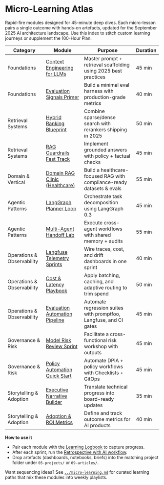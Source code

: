 # Micro-Learning Atlas

Rapid-fire modules designed for 45-minute deep dives. Each micro-lesson pairs a single outcome with hands-on artefacts, updated for the September 2025 AI architecture landscape. Use this index to stitch custom learning journeys or supplement the 100-Hour Plan.

| Category | Module | Purpose | Duration |
| --- | --- | --- | --- |
| Foundations | [Context Engineering for LLMs](foundations-context-engineering.md) | Master prompt + retrieval scaffolding using 2025 best practices | 45 min |
| Foundations | [Evaluation Signals Primer](foundations-evaluation-signals.md) | Build a minimal eval harness with production-grade metrics | 40 min |
| Retrieval Systems | [Hybrid Ranking Blueprint](retrieval-hybrid-ranking.md) | Combine sparse/dense search with rerankers shipping in 2025 | 50 min |
| Retrieval Systems | [RAG Guardrails Fast Track](retrieval-rag-guardrails.md) | Implement grounded answers with policy + factual checks | 45 min |
| Domain & Vertical | [Domain RAG Clinic (Healthcare)](retrieval-domain-rag-healthcare.md) | Build a healthcare-focused RAG with compliance-ready datasets & evals | 55 min |
| Agentic Patterns | [LangGraph Planner Loop](agents-langgraph-planner.md) | Orchestrate task decomposition using LangGraph 0.3 | 45 min |
| Agentic Patterns | [Multi-Agent Handoff Lab](agents-multi-agent-handoff.md) | Execute cross-agent workflows with shared memory + audits | 55 min |
| Operations & Observability | [Langfuse Telemetry Sprints](operations-langfuse-telemetry.md) | Wire traces, cost, and drift dashboards in one sprint | 40 min |
| Operations & Observability | [Cost & Latency Playbook](operations-cost-optimization.md) | Apply batching, caching, and adaptive routing to trim spend | 50 min |
| Operations & Observability | [Evaluation Automation Pipeline](evaluation-automation-pipeline.md) | Automate regression suites with promptfoo, Langfuse, and CI gates | 45 min |
| Governance & Risk | [Model Risk Review Sprint](governance-model-risk-review.md) | Facilitate a cross-functional risk workshop with outputs | 45 min |
| Governance & Risk | [Policy Automation Quick Start](governance-policy-automation.md) | Automate DPIA + policy workflows with Checklists + GitOps | 45 min |
| Storytelling & Adoption | [Executive Narrative Builder](storytelling-exec-brief.md) | Translate technical progress into board-ready updates | 35 min |
| Storytelling & Adoption | [Adoption & ROI Metrics](storytelling-adoption-metrics.md) | Define and track outcome metrics for AI products | 40 min |

**How to use it**
- Pair each module with the [Learning Logbook](../logbook.md) to capture progress.
- After each sprint, run the [Retrospective with AI workflow](../../15-workflows/retrospective-with-ai.md).
- Drop artefacts (dashboards, notebooks, briefs) into the matching project folder under `05-projects/` or `09-articles/`.

Want sequencing ideas? See [`../micro-learning.md`](../micro-learning.md) for curated learning paths that mix these modules into weekly playlists.
